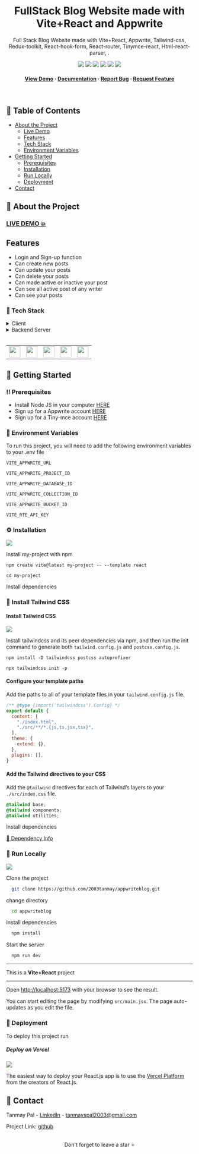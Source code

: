 <div align="center">

# FullStack Blog Website made with Vite+React and Appwrite
  
  <p>
Full Stack Blog Website made with Vite+React, Appwrite, Tailwind-css, Redux-toolkit, React-hook-form, React-router, Tinymce-react, Html-react-parser, .
  </p>
  
<!-- Badges -->
<a href="https://appwriteblog-ashy.vercel.app" target="_blank">![](https://img.shields.io/website-up-down-green-red/http/monip.org.svg)</a>
![](https://img.shields.io/badge/Maintained-Yes-indigo)
![](https://img.shields.io/github/forks/2003tanmay/appwriteblog.svg)
![](https://img.shields.io/github/stars/2003tanmay/appwriteblog.svg)
![](https://img.shields.io/github/issues/2003tanmay/appwriteblog)
![](https://img.shields.io/github/last-commit/2003tanmay/appwriteblog)

<h4>
    <a href="https://appwriteblog-ashy.vercel.app">View Demo</a>
  <span> · </span>
    <a href="https://github.com/2003tanmay/appwriteblog/blob/main/README.md">Documentation</a>
  <span> · </span>
    <a href="https://github.com/2003tanmay/appwriteblog/issues">Report Bug</a>
  <span> · </span>
    <a href="https://github.com/2003tanmay/appwriteblog/issues">Request Feature</a>
  </h4>
</div>

<br />

## :notebook_with_decorative_cover: Table of Contents

- [About the Project](#star2-about-the-project)
  - [Live Demo](#live-demo-💥)
  - [Features](#features)
  - [Tech Stack](#space_invader-tech-stack)
  - [Environment Variables](#key-environment-variables)
- [Getting Started](#toolbox-getting-started)
  - [Prerequisites](#bangbang-prerequisites)
  - [Installation](#gear-installation)
  - [Run Locally](#running-run-locally)
  - [Deployment](#triangular_flag_on_post-deployment)
- [Contact](#handshake-contact)

## :star2: About the Project
### <a href="https://appwriteblog-ashy.vercel.app" target="_blank">LIVE DEMO 💥</a>

## Features

- Login and Sign-up function
- Can create new posts
- Can update your posts
- Can delete your posts
- Can made active or inactive your post
- Can see all active post of any writer
- Can see your posts

### :space_invader: Tech Stack

<details>
  <summary>Client</summary>
  <ul>
    <li><a href="https://https://developer.mozilla.org/en-US/docs/Web/JavaScript/">Javascript</a></li>
    <li><a href="https://reactjs.org/">React.js</a></li>
    <li><a href="https://tailwindcss.com/">TailwindCSS</a></li>
    <li><a href="https://redux-toolkit.js.org/">Redux-toolkit</a></li>
    <li><a href="https://react-hook-form.com/">React-hook-form</a></li>
    <li><a href="https://www.tiny.cloud/">TinyMce-react</a></li>
    <li><a href="https://fkhadra.github.io/react-toastify/introduction">React-toastify</a></li>
  </ul>
</details>

<details>
<summary>Backend Server</summary>
  <ul>
  <li><a href="https://appwrite.io/">Appwrite</a></li>
  </ul>
</details>

<br />

<table>
    <tr>
        <td>
<a href="#"><img src="https://cdn.jsdelivr.net/gh/devicons/devicon/icons/react/react-original.svg" alt="" width="30" height="30" /></a>
        </td>
                <td>
<a href="#"><img src="https://cdn.jsdelivr.net/gh/devicons/devicon/icons/javascript/javascript-plain.svg" width="30" height="30" /></a>
        </td>
                        <td>
<a href="#"><img src="https://user-images.githubusercontent.com/99184393/179383376-874f547c-4e6f-4826-850e-706b009e7e2b.png" alt="" width="30" height="30" /></a>
        </td>
                              <td>
<a href="#"><img src="https://cdn.jsdelivr.net/gh/devicons/devicon/icons/redux/redux-original.svg" alt="" width="30" height="30" /></a>
        </td>
                        <td>
<a href="#"><img src="https://cdn.jsdelivr.net/gh/devicons/devicon/icons/appwrite/appwrite-original.svg" alt="" width="30" height="30" /></a>
        </td>
    </tr>
</table>

## :toolbox: Getting Started

### :bangbang: Prerequisites

- Install Node JS in your computer <a href='https://nodejs.org/en/'>HERE</a>
- Sign up for a Appwrite account <a href='https://appwrite.io/'>HERE</a>
- Sign up for a Tiny-mce account <a href='https://www.tiny.cloud/'>HERE</a>

<!-- Env Variables -->

### :key: Environment Variables

To run this project, you will need to add the following environment variables to your .env file

`VITE_APPWRITE_URL`

`VITE_APPWRITE_PROJECT_ID`

`VITE_APPWRITE_DATABASE_ID`

`VITE_APPWRITE_COLLECTION_ID`

`VITE_APPWRITE_BUCKET_ID`

`VITE_RTE_API_KEY`

### :gear: Installation

![](https://img.shields.io/badge/Vite-646CFF?style=for-the-badge&logo=vite&logoColor=61DAFB)

Install my-project with npm

```
npm create vite@latest my-project -- --template react
```

```
cd my-project
```

Install dependencies

### :test_tube: Install Tailwind CSS

#### Install Tailwind CSS

![](https://img.shields.io/badge/Tailwind_CSS-06B6D4?style=for-the-badge&logo=tailwind-css&logoColor=white)

Install tailwindcss and its peer dependencies via npm, and then run the init command to generate both `tailwind.config.js` and `postcss.config.js`.

```
npm install -D tailwindcss postcss autoprefixer
```

```
npx tailwindcss init -p
```

#### Configure your template paths

Add the paths to all of your template files in your `tailwind.config.js` file.
<br>

```js
/** @type {import('tailwindcss').Config} */
export default {
  content: [
    "./index.html",
    "./src/**/*.{js,ts,jsx,tsx}",
  ],
  theme: {
    extend: {},
  },
  plugins: [],
}
```

#### Add the Tailwind directives to your CSS

Add the `@tailwind` directives for each of Tailwind’s layers to your `./src/index.css` file.

```css
@tailwind base;
@tailwind components;
@tailwind utilities;
```

Install dependencies

<a href="https://github.com/2003tanmay/appwriteblog/blob/main/package.json" target="_blank">🔶 Dependency Info</a>

<!-- Run Locally -->

### :running: Run Locally

![](https://img.shields.io/badge/GIT-E44C30?style=for-the-badge&logo=git&logoColor=white)

Clone the project

```bash
  git clone https://github.com/2003tanmay/appwriteblog.git
```

change directory

```bash
  cd appwriteblog
```

Install dependencies

```bash
  npm install
```

Start the server

```bash
  npm run dev
```

<hr />

This is a **Vite+React** project

<hr />

Open [http://localhost:5173](http://localhost:3000) with your browser to see the result.

You can start editing the page by modifying `src/main.jsx`. The page auto-updates as you edit the file.

<!-- Deployment -->

### :triangular_flag_on_post: Deployment

To deploy this project run

##### Deploy on Vercel

![](https://img.shields.io/badge/Vercel-000000?style=for-the-badge&logo=vercel&logoColor=white)

The easiest way to deploy your React.js app is to use the [Vercel Platform](https://vercel.com/new?utm_medium=default-template&filter=next.js&utm_source=create-next-app&utm_campaign=create-next-app-readme) from the creators of React.js.

## :handshake: Contact

Tanmay Pal - [LinkedIn](https://www.linkedin.com/in/tanmay-pal2003/) - tanmayspal2003@gmail.com

Project Link: [github](https://github.com/2003tanmay/appwriteblog.git)

<br />

<div align="center">Don't forget to leave a star ⭐️</div>